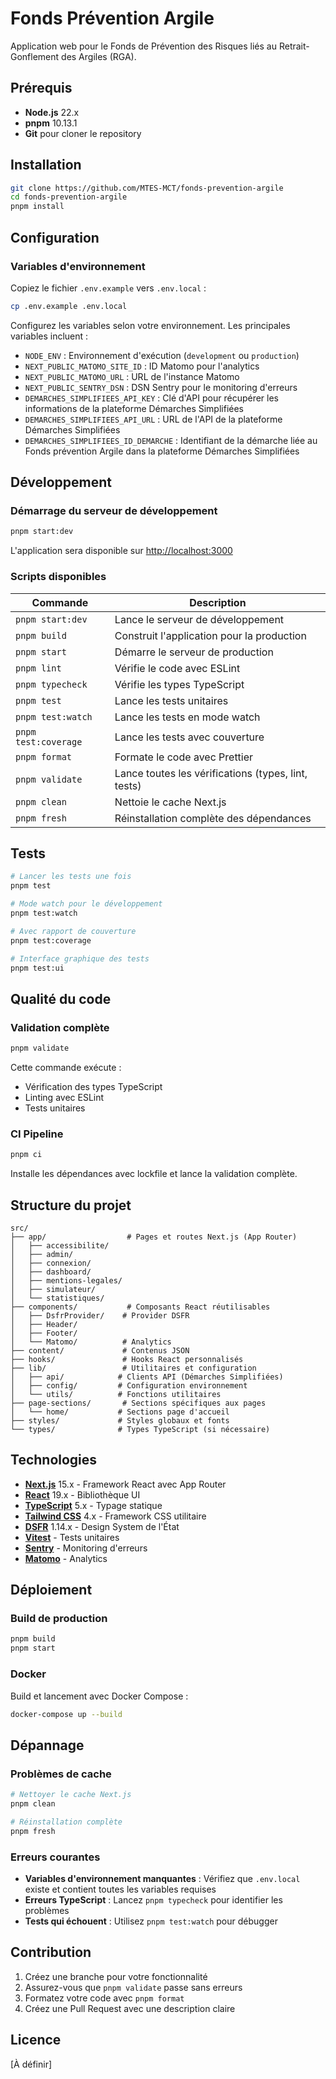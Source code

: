 # Fonds Prévention Argile

Application web pour le Fonds de Prévention des Risques liés au Retrait-Gonflement des Argiles (RGA).

## Prérequis

- **Node.js** 22.x
- **pnpm** 10.13.1
- **Git** pour cloner le repository

## Installation

```bash
git clone https://github.com/MTES-MCT/fonds-prevention-argile
cd fonds-prevention-argile
pnpm install
```

## Configuration

### Variables d'environnement

Copiez le fichier `.env.example` vers `.env.local` :

```bash
cp .env.example .env.local
```

Configurez les variables selon votre environnement. Les principales variables incluent :

- `NODE_ENV` : Environnement d'exécution (`development` ou `production`)
- `NEXT_PUBLIC_MATOMO_SITE_ID` : ID Matomo pour l'analytics
- `NEXT_PUBLIC_MATOMO_URL` : URL de l'instance Matomo
- `NEXT_PUBLIC_SENTRY_DSN` : DSN Sentry pour le monitoring d'erreurs
- `DEMARCHES_SIMPLIFIEES_API_KEY` : Clé d'API pour récupérer les informations de la plateforme Démarches Simplifiées
- `DEMARCHES_SIMPLIFIEES_API_URL` : URL de l'API de la plateforme Démarches Simplifiées
- `DEMARCHES_SIMPLIFIEES_ID_DEMARCHE` : Identifiant de la démarche liée au Fonds prévention Argile dans la plateforme Démarches Simplifiées

## Développement

### Démarrage du serveur de développement

```bash
pnpm start:dev
```

L'application sera disponible sur [http://localhost:3000](http://localhost:3000)

### Scripts disponibles

| Commande | Description |
|----------|-------------|
| `pnpm start:dev` | Lance le serveur de développement |
| `pnpm build` | Construit l'application pour la production |
| `pnpm start` | Démarre le serveur de production |
| `pnpm lint` | Vérifie le code avec ESLint |
| `pnpm typecheck` | Vérifie les types TypeScript |
| `pnpm test` | Lance les tests unitaires |
| `pnpm test:watch` | Lance les tests en mode watch |
| `pnpm test:coverage` | Lance les tests avec couverture |
| `pnpm format` | Formate le code avec Prettier |
| `pnpm validate` | Lance toutes les vérifications (types, lint, tests) |
| `pnpm clean` | Nettoie le cache Next.js |
| `pnpm fresh` | Réinstallation complète des dépendances |

## Tests

```bash
# Lancer les tests une fois
pnpm test

# Mode watch pour le développement
pnpm test:watch

# Avec rapport de couverture
pnpm test:coverage

# Interface graphique des tests
pnpm test:ui
```

## Qualité du code

### Validation complète

```bash
pnpm validate
```

Cette commande exécute :

- Vérification des types TypeScript
- Linting avec ESLint
- Tests unitaires

### CI Pipeline

```bash
pnpm ci
```

Installe les dépendances avec lockfile et lance la validation complète.

## Structure du projet

```
src/
├── app/                  # Pages et routes Next.js (App Router)
│   ├── accessibilite/
│   ├── admin/
│   ├── connexion/
│   ├── dashboard/
│   ├── mentions-legales/
│   ├── simulateur/
│   └── statistiques/
├── components/           # Composants React réutilisables
│   ├── DsfrProvider/    # Provider DSFR
│   ├── Header/
│   ├── Footer/
│   └── Matomo/          # Analytics
├── content/             # Contenus JSON
├── hooks/               # Hooks React personnalisés
├── lib/                 # Utilitaires et configuration
│   ├── api/            # Clients API (Démarches Simplifiées)
│   ├── config/         # Configuration environnement
│   └── utils/          # Fonctions utilitaires
├── page-sections/       # Sections spécifiques aux pages
│   └── home/           # Sections page d'accueil
├── styles/             # Styles globaux et fonts
└── types/              # Types TypeScript (si nécessaire)
```

## Technologies

- **[Next.js](https://nextjs.org/)** 15.x - Framework React avec App Router
- **[React](https://react.dev/)** 19.x - Bibliothèque UI
- **[TypeScript](https://www.typescriptlang.org/)** 5.x - Typage statique
- **[Tailwind CSS](https://tailwindcss.com/)** 4.x - Framework CSS utilitaire
- **[DSFR](https://www.systeme-de-design.gouv.fr/)** 1.14.x - Design System de l'État
- **[Vitest](https://vitest.dev/)** - Tests unitaires
- **[Sentry](https://sentry.io/)** - Monitoring d'erreurs
- **[Matomo](https://matomo.org/)** - Analytics

## Déploiement

### Build de production

```bash
pnpm build
pnpm start
```

### Docker

Build et lancement avec Docker Compose :

```bash
docker-compose up --build
```

## Dépannage

### Problèmes de cache

```bash
# Nettoyer le cache Next.js
pnpm clean

# Réinstallation complète
pnpm fresh
```

### Erreurs courantes

- **Variables d'environnement manquantes** : Vérifiez que `.env.local` existe et contient toutes les variables requises
- **Erreurs TypeScript** : Lancez `pnpm typecheck` pour identifier les problèmes
- **Tests qui échouent** : Utilisez `pnpm test:watch` pour débugger

## Contribution

1. Créez une branche pour votre fonctionnalité
2. Assurez-vous que `pnpm validate` passe sans erreurs
3. Formatez votre code avec `pnpm format`
4. Créez une Pull Request avec une description claire

## Licence

[À définir]
